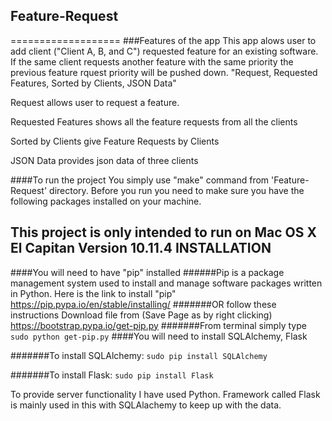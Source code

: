 ## Feature-Request
===================
###Features of the app
This app alows user to add client ("Client A, B, and C") requested feature for an existing software. If the same client requests another feature with the same priority the previous feature rquest priority will be pushed down.
"Request, Requested Features, Sorted by Clients, JSON Data"

Request allows user to request a feature. 

Requested Features shows all the feature requests from all the clients

Sorted by Clients give Feature Requests by Clients

JSON Data provides json data of three clients


####To run the project 
You simply use "make" command from 'Feature-Request' directory. Before you run you need to make sure you have the following packages installed on your machine. 

This project is only intended to run on Mac OS X El Capitan Version 10.11.4 
INSTALLATION
------------
####You will need to have "pip" installed 
######Pip is a package management system used to install and manage software packages written in Python.
Here is the link to install "pip" https://pip.pypa.io/en/stable/installing/
#######OR follow these instructions
Download file from (Save Page as by right clicking) https://bootstrap.pypa.io/get-pip.py
#######From terminal simply type 
`sudo python get-pip.py`
####You will need to install SQLAlchemy, Flask

#######To install  SQLAlchemy: 
`sudo pip install SQLAlchemy`

#######To install Flask: 
`sudo pip install Flask`

 

To provide server functionality I have used Python. Framework called Flask is mainly used in this with SQLAlachemy to keep up with the data. 
